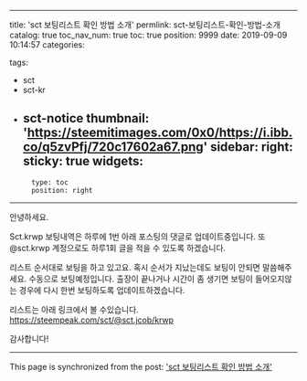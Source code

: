 
---
title: 'sct 보팅리스트 확인 방법 소개'
permlink: sct-보팅리스트-확인-방법-소개
catalog: true
toc_nav_num: true
toc: true
position: 9999
date: 2019-09-09 10:14:57
categories:

tags:
- sct
- sct-kr
- sct-notice
thumbnail: 'https://steemitimages.com/0x0/https://i.ibb.co/q5zvPfj/720c17602a67.png'
sidebar:
    right:
        sticky: true
widgets:
    -
        type: toc
        position: right
---


안녕하세요.

Sct.krwp 보팅내역은 하루에 1번 아래 포스팅의 댓글로 업데이트중입니다. 또 @sct.krwp 계정으로도 하루1회 글을 적을 수 있도록 하겠습니다.

리스트 순서대로 보팅을 하고 있고요. 혹시 순서가 지났는데도 보팅이 안되면 말씀해주세요. 수동으로 보팅예정입니다. 출장이 끝나거나 시간이 좀 생기면 보팅이 들어오지않는 경우에 다시 한번 보팅하도록 업데이트하겠습니다.

리스트는 아래 링크에서 볼 수있습니다.
https://steempeak.com/sct/@sct.jcob/krwp

감사합니다!

- - -

This page is synchronized from the post: ['sct 보팅리스트 확인 방법 소개'](https://steempeak.com/@jacobyu/sct)
